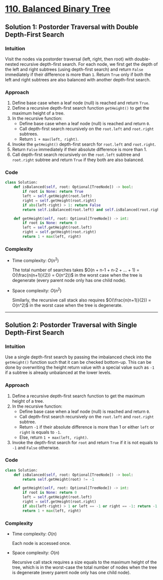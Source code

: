 # [110. Balanced Binary Tree](https://leetcode.com/problems/balanced-binary-tree/solutions/4100117/balanced-binary-tree-python-easy-explanations/)

## Solution 1: Postorder Traversal with Double Depth-First Search

### Intuition

Visit the nodes via postorder traversal (left, right, then root) with double-nested recursive depth-first search. For each node, we first get the depth of the left and right subtrees (using depth-first search) and return `False` immediately if their difference is more than `1`. Return `True` only if both the left and right subtrees are also balanced with another depth-first search.

### Approach

1. Define base case when a leaf node (null) is reached and return `True`.
1. Define a recursive depth-first search function `getHeight()` to get the maximum height of a tree.
1. In the recursive function:
   - Define base case when a leaf node (null) is reached and return `0`.
   - Call depth-first search recursively on the `root.left` and `root.right` subtrees.
   - Return `1 + max(left, right)`.
1. Invoke the `getHeight()` depth-first search for `root.left` and `root.right`.
1. Return `False` immediately if their absolute difference is more than 1.
1. Call depth-first search recursively on the `root.left` subtree and `root.right` subtree and return `True` if they both are also balanced.

### Code

```python
class Solution:
    def isBalanced(self, root: Optional[TreeNode]) -> bool:
        if root is None: return True
        left = self.getHeight(root.left)
        right = self.getHeight(root.right)
        if abs(left-right) > 1: return False
        return self.isBalanced(root.left) and self.isBalanced(root.right)

    def getHeight(self, root: Optional[TreeNode]) -> int:
        if root is None: return 0
        left = self.getHeight(root.left)
        right = self.getHeight(root.right)
        return 1 + max(left, right)
```

### Complexity

- Time complexity: $O(n^2)$

  The total number of searches takes $O(n + n-1 + n-2 + ... + 1) = O(\frac{n(n+1)}{2}) = O(n^2))$ in the worst case when the tree is degenerate (every parent node only has one child node).

- Space complexity: $O(n^2)$

  Similarly, the recursive call stack also requires $O(\frac{n(n+1)}{2}) = O(n^2)$ in the worst case when the tree is degenerate.

---

## Solution 2: Postorder Traversal with Single Depth-First Search

### Intuition

Use a single depth-first search by passing the imbalanced check into the `getHeight()` function such that it can be checked bottom-up. This can be done by overwriting the height return value with a special value such as `-1` if a subtree is already unbalanced at the lower levels.

### Approach

1. Define a recursive depth-first search function to get the maximum height of a tree.
1. In the recursive function:
   - Define base case when a leaf node (null) is reached and return `0`.
   - Call depth-first search recursively on the `root.left` and `root.right` subtree.
   - Return `-1` if their absolute difference is more than 1 or either `left` or `right` is equals to `-1`.
   - Else, return `1 + max(left, right)`.
1. Invoke the depth-first search for `root` and return `True` if it is not equals to `-1` and `False` otherwise.

### Code

```python
class Solution:
    def isBalanced(self, root: Optional[TreeNode]) -> bool:
        return self.getHeight(root) != -1

    def getHeight(self, root: Optional[TreeNode]) -> int:
        if root is None: return 0
        left = self.getHeight(root.left)
        right = self.getHeight(root.right)
        if abs(left-right) > 1 or left == -1 or right == -1: return -1
        return 1 + max(left, right)
```

### Complexity

- Time complexity: $O(n)$

  Each node is accessed once.

- Space complexity: $O(n)$

  Recursive call stack requires a size equals to the maximum height of the tree, which is in the worst-case the total number of nodes when the tree is degenerate (every parent node only has one child node).
